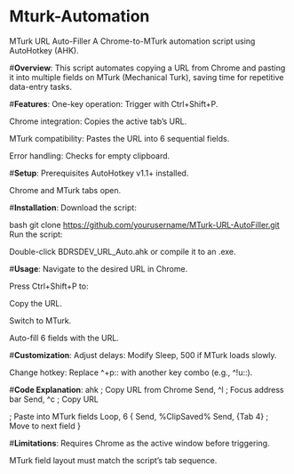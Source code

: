 # Mturk-Automation
MTurk URL Auto-Filler
A Chrome-to-MTurk automation script using AutoHotkey (AHK).

#**Overview**:
This script automates copying a URL from Chrome and pasting it into multiple fields on MTurk (Mechanical Turk), saving time for repetitive data-entry tasks.

#**Features**:
One-key operation: Trigger with Ctrl+Shift+P.

Chrome integration: Copies the active tab’s URL.

MTurk compatibility: Pastes the URL into 6 sequential fields.

Error handling: Checks for empty clipboard.

#**Setup**:
Prerequisites
AutoHotkey v1.1+ installed.

Chrome and MTurk tabs open.

#**Installation**:
Download the script:

bash
git clone https://github.com/yourusername/MTurk-URL-AutoFiller.git
Run the script:

Double-click BDRSDEV_URL_Auto.ahk or compile it to an .exe.

#**Usage**:
Navigate to the desired URL in Chrome.

Press Ctrl+Shift+P to:

Copy the URL.

Switch to MTurk.

Auto-fill 6 fields with the URL.

#**Customization**:
Adjust delays: Modify Sleep, 500 if MTurk loads slowly.

Change hotkey: Replace ^+p:: with another key combo (e.g., ^!u::).

#**Code Explanation**:
ahk
; Copy URL from Chrome
Send, ^l  ; Focus address bar
Send, ^c  ; Copy URL

; Paste into MTurk fields
Loop, 6 {
    Send, %ClipSaved%
    Send, {Tab 4}  ; Move to next field
}

#**Limitations**:
Requires Chrome as the active window before triggering.

MTurk field layout must match the script’s tab sequence.
